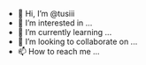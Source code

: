 - 👋 Hi, I’m @tusiii
- 👀 I’m interested in ...
- 🌱 I’m currently learning ...
- 💞️ I’m looking to collaborate on ...
- 📫 How to reach me ...

<!---
tusiii/tusiii is a ✨ special ✨ repository because its `README.md` (this file) appears on your GitHub profile.
You can click the Preview link to take a look at your changes.
--->
